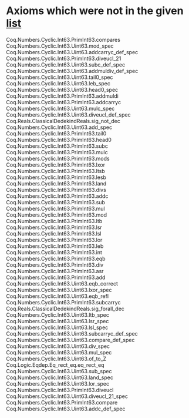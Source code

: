 # Axioms which were not in the given [list](https://github.com/coq/coq/wiki/CoqAndAxioms)
Coq.Numbers.Cyclic.Int63.PrimInt63.compares
Coq.Numbers.Cyclic.Int63.Uint63.mod_spec
Coq.Numbers.Cyclic.Int63.Uint63.addcarryc_def_spec
Coq.Numbers.Cyclic.Int63.PrimInt63.diveucl_21
Coq.Numbers.Cyclic.Int63.Uint63.subc_def_spec
Coq.Numbers.Cyclic.Int63.Uint63.addmuldiv_def_spec
Coq.Numbers.Cyclic.Int63.Uint63.tail0_spec
Coq.Numbers.Cyclic.Int63.Uint63.leb_spec
Coq.Numbers.Cyclic.Int63.Uint63.head0_spec
Coq.Numbers.Cyclic.Int63.PrimInt63.addmuldi
Coq.Numbers.Cyclic.Int63.PrimInt63.addcarryc
Coq.Numbers.Cyclic.Int63.Uint63.mulc_spec
Coq.Numbers.Cyclic.Int63.Uint63.diveucl_def_spec
Coq.Reals.ClassicalDedekindReals.sig_not_dec
Coq.Numbers.Cyclic.Int63.Uint63.add_spec
Coq.Numbers.Cyclic.Int63.PrimInt63.tail0
Coq.Numbers.Cyclic.Int63.PrimInt63.head0
Coq.Numbers.Cyclic.Int63.PrimInt63.subc
Coq.Numbers.Cyclic.Int63.PrimInt63.mulc
Coq.Numbers.Cyclic.Int63.PrimInt63.mods
Coq.Numbers.Cyclic.Int63.PrimInt63.lxor
Coq.Numbers.Cyclic.Int63.PrimInt63.ltsb
Coq.Numbers.Cyclic.Int63.PrimInt63.lesb
Coq.Numbers.Cyclic.Int63.PrimInt63.land
Coq.Numbers.Cyclic.Int63.PrimInt63.divs
Coq.Numbers.Cyclic.Int63.PrimInt63.addc
Coq.Numbers.Cyclic.Int63.PrimInt63.sub
Coq.Numbers.Cyclic.Int63.PrimInt63.mul
Coq.Numbers.Cyclic.Int63.PrimInt63.mod
Coq.Numbers.Cyclic.Int63.PrimInt63.ltb
Coq.Numbers.Cyclic.Int63.PrimInt63.lsr
Coq.Numbers.Cyclic.Int63.PrimInt63.lsl
Coq.Numbers.Cyclic.Int63.PrimInt63.lor
Coq.Numbers.Cyclic.Int63.PrimInt63.leb
Coq.Numbers.Cyclic.Int63.PrimInt63.int
Coq.Numbers.Cyclic.Int63.PrimInt63.eqb
Coq.Numbers.Cyclic.Int63.PrimInt63.div
Coq.Numbers.Cyclic.Int63.PrimInt63.asr
Coq.Numbers.Cyclic.Int63.PrimInt63.add
Coq.Numbers.Cyclic.Int63.Uint63.eqb_correct
Coq.Numbers.Cyclic.Int63.Uint63.lxor_spec
Coq.Numbers.Cyclic.Int63.Uint63.eqb_refl
Coq.Numbers.Cyclic.Int63.PrimInt63.subcarryc
Coq.Reals.ClassicalDedekindReals.sig_forall_dec
Coq.Numbers.Cyclic.Int63.Uint63.ltb_spec
Coq.Numbers.Cyclic.Int63.Uint63.lsr_spec
Coq.Numbers.Cyclic.Int63.Uint63.lsl_spec
Coq.Numbers.Cyclic.Int63.Uint63.subcarryc_def_spec
Coq.Numbers.Cyclic.Int63.Uint63.compare_def_spec
Coq.Numbers.Cyclic.Int63.Uint63.div_spec
Coq.Numbers.Cyclic.Int63.Uint63.mul_spec
Coq.Numbers.Cyclic.Int63.Uint63.of_to_Z
Coq.Logic.Eqdep.Eq_rect_eq.eq_rect_eq
Coq.Numbers.Cyclic.Int63.Uint63.sub_spec
Coq.Numbers.Cyclic.Int63.Uint63.land_spec
Coq.Numbers.Cyclic.Int63.Uint63.lor_spec
Coq.Numbers.Cyclic.Int63.PrimInt63.diveucl
Coq.Numbers.Cyclic.Int63.Uint63.diveucl_21_spec
Coq.Numbers.Cyclic.Int63.PrimInt63.compare
Coq.Numbers.Cyclic.Int63.Uint63.addc_def_spec
